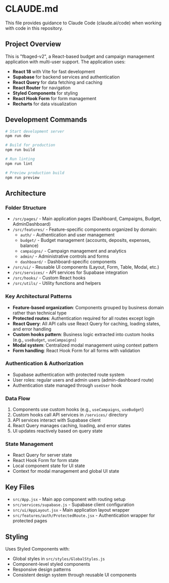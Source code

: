 # CLAUDE.md

This file provides guidance to Claude Code (claude.ai/code) when working with code in this repository.

## Project Overview

This is "fbaged-v2", a React-based budget and campaign management application with multi-user support. The application uses:
- **React 18** with Vite for fast development
- **Supabase** for backend services and authentication  
- **React Query** for data fetching and caching
- **React Router** for navigation
- **Styled Components** for styling
- **React Hook Form** for form management
- **Recharts** for data visualization

## Development Commands

```bash
# Start development server
npm run dev

# Build for production
npm run build

# Run linting
npm run lint

# Preview production build
npm run preview
```

## Architecture

### Folder Structure
- `/src/pages/` - Main application pages (Dashboard, Campaigns, Budget, AdminDashboard)
- `/src/features/` - Feature-specific components organized by domain:
  - `auth/` - Authentication and user management
  - `budget/` - Budget management (accounts, deposits, expenses, balance)
  - `campaigns/` - Campaign management and analytics
  - `admin/` - Administrative controls and forms
  - `dashboard/` - Dashboard-specific components
- `/src/ui/` - Reusable UI components (Layout, Form, Table, Modal, etc.)
- `/src/services/` - API services for Supabase integration
- `/src/hooks/` - Custom React hooks
- `/src/utils/` - Utility functions and helpers

### Key Architectural Patterns
- **Feature-based organization**: Components grouped by business domain rather than technical type
- **Protected routes**: Authentication required for all routes except login
- **React Query**: All API calls use React Query for caching, loading states, and error handling
- **Custom hooks pattern**: Business logic extracted into custom hooks (e.g., `useBudget`, `useCampaigns`)
- **Modal system**: Centralized modal management using context pattern
- **Form handling**: React Hook Form for all forms with validation

### Authentication & Authorization
- Supabase authentication with protected route system
- User roles: regular users and admin users (admin-dashboard route)
- Authentication state managed through `useUser` hook

### Data Flow
1. Components use custom hooks (e.g., `useCampaigns`, `useBudget`)
2. Custom hooks call API services in `/services/` directory
3. API services interact with Supabase client
4. React Query manages caching, loading, and error states
5. UI updates reactively based on query state

### State Management
- React Query for server state
- React Hook Form for form state  
- Local component state for UI state
- Context for modal management and global UI state

## Key Files
- `src/App.jsx` - Main app component with routing setup
- `src/services/supabase.js` - Supabase client configuration
- `src/ui/AppLayout.jsx` - Main application layout wrapper
- `src/features/auth/ProtectedRoute.jsx` - Authentication wrapper for protected pages

## Styling
Uses Styled Components with:
- Global styles in `src/styles/GlobalStyles.js`
- Component-level styled components
- Responsive design patterns
- Consistent design system through reusable UI components